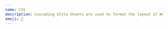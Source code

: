 ```yaml
---
name: CSS
description: Cascading Style Sheets are used to format the layout of Web pages.
emoji: 🎨
---
```

